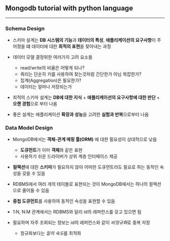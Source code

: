 ## Mongodb tutorial with python language
---
### Schema Design
- 스키마 설계는 **DB 시스템의 기능**과 **데이터의 특성**, **애플리케이션의 요구사항**이 주어졌을 떄 데이터에 대한 **최적의 표현**을 찾아내는 과정

- 데이터 모델 결정위한 여러가지 고려 요소들
    - read/write의 비율은 어떻게 되나?
    - 쿼리는 단순히 키를 사용하여 찾는것처럼 간단한가 아님 복잡한가?
    - 집계(Aggregation)은 필요한가?
    - 데이터는 얼마나 저장되는가
    
- 최적의 스키마 설계는 **DB에 대한 지식** + **애플리케이션의 요구사항에 대한 판단** + **오랜 경험**으로 부터 나옴

- 좋은 설계는 애플리케이션 **확장과 성능**을 고려한 **실험과 반복**으로부터 나옴    

### Data Model Design
- MongoDB에서는 **객체-관계 매핑 툴(ORM)** 에 대한 필요성이 상대적으로 낮음
    - **도큐먼트**가 이미 **객체**와 같은 표현
    - 사용하기 쉬운 드라이버가 상위 계층 인터페이스 제공
    
- **컬렉션**에 대한 **스키마**가 필요하지 않아 어떠한 도큐먼트라도 필요로 하는 동적인 속성을 갖을 수 있음

- RDBMS에서 여러 개의 테이블로 표현되는 것이 MongoDB에서는 하나의 컬렉션으로 줄어들 수 있음

- **중첩 도큐먼트**를 사용하여 동적인 속성을 표현할 수 있음

- 1:N, N:M 관계에서는 RDBMS와 달리 id의 레퍼런스를 갖고 있으면 됨

- 필요하며 자주 조회되는 정보는 id의 레퍼런스와 같이 *비정규화*로 중복 저장
    - 정규화보다는 *질의 속도*를 최적화
